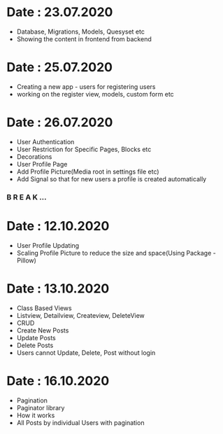 <h1>Date : 23.07.2020</h1>
<ul>
    <li>Database, Migrations, Models, Quesyset etc</li>
    <li>Showing the content in frontend from backend</li>
</ul>

<h1>Date : 25.07.2020</h1>
<ul>
    <li>Creating a new app - users for registering users</li>
    <li>working on the register view, models, custom form etc</li>
</ul>

<h1>Date : 26.07.2020</h1>
<ul>
    <li>User Authentication </li>
    <li>User Restriction for Specific Pages, Blocks etc</li>
    <li>Decorations</li>
    <li>User Profile Page</li>
    <li>Add Profile Picture(Media root in settings file etc)</li>
    <li>Add Signal so that for new users a profile is created automatically</li>
</ul>

<h3>B R E A K ...</h3> 

<h1>Date : 12.10.2020</h1>
<ul>
    <li>User Profile Updating </li>
    <li>Scaling Profile Picture to reduce the size and space(Using Package - Pillow)</li>
</ul>

<h1>Date : 13.10.2020</h1>
<ul>
    <li>Class Based Views </li>
    <li>Listview, Detailview, Createview, DeleteView</li>
    <li>CRUD</li>
    <li>Create New Posts</li>
    <li>Update Posts</li>
    <li>Delete Posts</li>
    <li>Users cannot Update, Delete, Post without login</li>
</ul>

<h1>Date : 16.10.2020</h1>
<ul>
    <li>Pagination</li>
    <li>Paginator library</li>
    <li>How it works</li>
    <li>All Posts by individual Users with pagination</li>
</ul>
